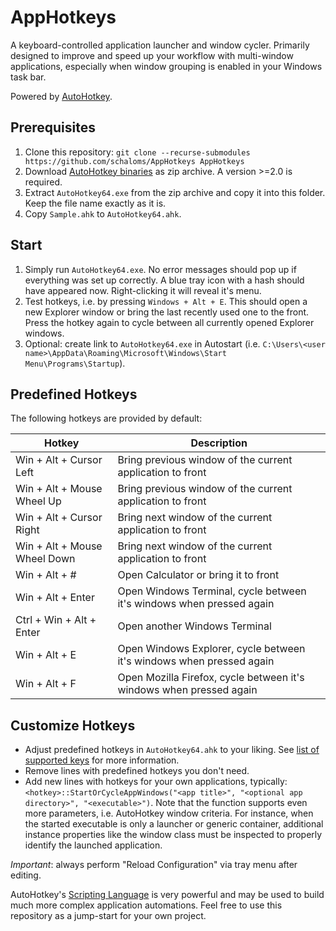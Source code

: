 # AppHotkeys

A keyboard-controlled application launcher and window cycler. Primarily designed to improve and
speed up your workflow with multi-window applications, especially when window grouping is enabled
in your Windows task bar.

Powered by [AutoHotkey](https://www.autohotkey.com).

## Prerequisites

1. Clone this repository: `git clone --recurse-submodules https://github.com/schaloms/AppHotkeys AppHotkeys`
2. Download [AutoHotkey binaries](https://github.com/AutoHotkey/AutoHotkey/releases) as zip archive.
   A version >=2.0 is required.
3. Extract `AutoHotkey64.exe` from the zip archive and copy it into this folder.
   Keep the file name exactly as it is.
4. Copy `Sample.ahk` to `AutoHotkey64.ahk`.

## Start

1. Simply run `AutoHotkey64.exe`. No error messages should pop up if everything was set up correctly.
   A blue tray icon with a hash should have appeared now. Right-clicking it will reveal it's menu.
2. Test hotkeys, i.e. by pressing `Windows + Alt + E`.
   This should open a new Explorer window or bring the last recently used one to the front.
   Press the hotkey again to cycle between all currently opened Explorer windows.
3. Optional: create link to `AutoHotkey64.exe` in Autostart
   (i.e. `C:\Users\<user name>\AppData\Roaming\Microsoft\Windows\Start Menu\Programs\Startup`).

## Predefined Hotkeys

The following hotkeys are provided by default:

| Hotkey                       | Description                                                          |
|------------------------------|----------------------------------------------------------------------|
| Win + Alt + Cursor Left      | Bring previous window of the current application to front            |
| Win + Alt + Mouse Wheel Up   | Bring previous window of the current application to front            |
| Win + Alt + Cursor Right     | Bring next window of the current application to front                |
| Win + Alt + Mouse Wheel Down | Bring next window of the current application to front                |
| Win + Alt + #                | Open Calculator or bring it to front                                 |
| Win + Alt + Enter            | Open Windows Terminal, cycle between it's windows when pressed again |
| Ctrl + Win + Alt + Enter     | Open another Windows Terminal                                        |
| Win + Alt + E                | Open Windows Explorer, cycle between it's windows when pressed again |
| Win + Alt + F                | Open Mozilla Firefox, cycle between it's windows when pressed again  |

## Customize Hotkeys

- Adjust predefined hotkeys in `AutoHotkey64.ahk` to your liking.
  See [list of supported keys](https://www.autohotkey.com/docs/v2/KeyList.htm) for more information.
- Remove lines with predefined hotkeys you don't need.
- Add new lines with hotkeys for your own applications, typically:
  `<hotkey>::StartOrCycleAppWindows("<app title>", "<optional app directory>", "<executable>")`.
  Note that the function supports even more parameters, i.e. AutoHotkey window criteria. For instance,
  when the started executable is only a launcher or generic container, additional instance properties
  like the window class must be inspected to properly identify the launched application.

*Important*: always perform "Reload Configuration" via tray menu after editing.

AutoHotkey's [Scripting Language](https://www.autohotkey.com/docs/v2/Language.htm) is very powerful
and may be used to build much more complex application automations. Feel free to use this repository
as a jump-start for your own project.
